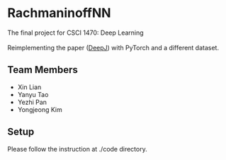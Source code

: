 # RachmaninoffNN

The final project for CSCI 1470: Deep Learning  
&nbsp;  
Reimplementing the paper ([DeepJ](https://github.com/calclavia/DeepJ)) with PyTorch and a different dataset.

## Team Members
* Xin Lian
* Yanyu Tao
* Yezhi Pan
* Yongjeong Kim

## Setup
Please follow the instruction at ./code directory.
